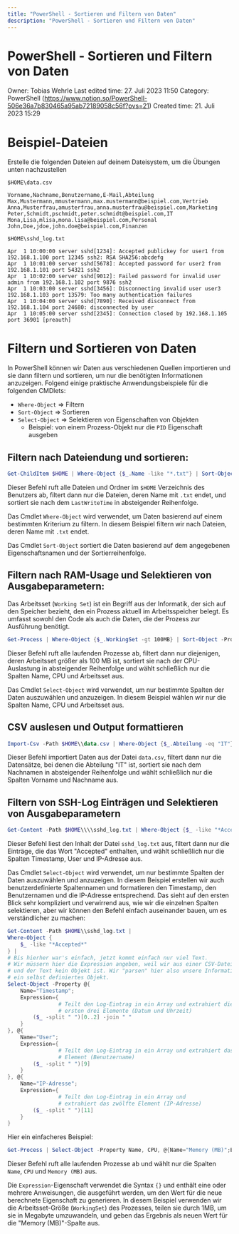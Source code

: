 ```yaml
---
title: "PowerShell - Sortieren und Filtern von Daten"
description: "PowerShell - Sortieren und Filtern von Daten"
---
```


# PowerShell - Sortieren und Filtern von Daten

Owner: Tobias Wehrle
Last edited time: 27. Juli 2023 11:50
Category: PowerShell (https://www.notion.so/PowerShell-506e36a7b830465a95ab72189058c56f?pvs=21)
Created time: 21. Juli 2023 15:29

# Beispiel-Dateien

Erstelle die folgenden Dateien auf deinem Dateisystem, um die Übungen unten nachzustellen

`$HOME\data.csv`

```
Vorname,Nachname,Benutzername,E-Mail,Abteilung
Max,Mustermann,mmustermann,max.mustermann@beispiel.com,Vertrieb
Anna,Musterfrau,amusterfrau,anna.musterfrau@beispiel.com,Marketing
Peter,Schmidt,pschmidt,peter.schmidt@beispiel.com,IT
Mona,Lisa,mlisa,mona.lisa@beispiel.com,Personal
John,Doe,jdoe,john.doe@beispiel.com,Finanzen
```

`$HOME\sshd_log.txt`

```
Apr  1 10:00:00 server sshd[1234]: Accepted publickey for user1 from 192.168.1.100 port 12345 ssh2: RSA SHA256:abcdefg
Apr  1 10:01:00 server sshd[5678]: Accepted password for user2 from 192.168.1.101 port 54321 ssh2
Apr  1 10:02:00 server sshd[9012]: Failed password for invalid user admin from 192.168.1.102 port 9876 ssh2
Apr  1 10:03:00 server sshd[3456]: Disconnecting invalid user user3 192.168.1.103 port 13579: Too many authentication failures
Apr  1 10:04:00 server sshd[7890]: Received disconnect from 192.168.1.104 port 24680: disconnected by user
Apr  1 10:05:00 server sshd[2345]: Connection closed by 192.168.1.105 port 36901 [preauth]
```

# Filtern und Sortieren von Daten

In PowerShell können wir Daten aus verschiedenen Quellen importieren und sie dann filtern und sortieren, um nur die benötigten Informationen anzuzeigen. Folgend einige praktische Anwendungsbeispiele für die folgenden CMDlets:

- `Where-Object` ⇒ Filtern
- `Sort-Object` ⇒ Sortieren
- `Select-Object` ⇒ Selektieren von Eigenschaften von Objekten
    - Beispiel: von einem Prozess-Objekt nur die `PID` Eigenschaft ausgeben

## Filtern nach Dateiendung und sortieren:

```powershell
Get-ChildItem $HOME | Where-Object {$_.Name -like "*.txt"} | Sort-Object -Property LastWriteTime -Descending
```

Dieser Befehl ruft alle Dateien und Ordner im `$HOME` Verzeichnis des Benutzers ab, filtert dann nur die Dateien, deren Name mit `.txt` endet, und sortiert sie nach dem `LastWriteTime` in absteigender Reihenfolge.

Das Cmdlet `Where-Object` wird verwendet, um Daten basierend auf einem bestimmten Kriterium zu filtern. In diesem Beispiel filtern wir nach Dateien, deren Name mit `.txt` endet. 

Das Cmdlet `Sort-Object` sortiert die Daten basierend auf dem angegebenen Eigenschaftsnamen und der Sortierreihenfolge.

## Filtern nach RAM-Usage und Selektieren von Ausgabeparametern:

Das Arbeitsset (`Working Set`) ist ein Begriff aus der Informatik, der sich auf den Speicher bezieht, den ein Prozess aktuell im Arbeitsspeicher belegt. Es umfasst sowohl den Code als auch die Daten, die der Prozess zur Ausführung benötigt.

```powershell
Get-Process | Where-Object {$_.WorkingSet -gt 100MB} | Sort-Object -Property CPU -Descending | Select-Object -Property Name, CPU, WorkingSet
```

Dieser Befehl ruft alle laufenden Prozesse ab, filtert dann nur diejenigen, deren Arbeitsset größer als 100 MB ist, sortiert sie nach der CPU-Auslastung in absteigender Reihenfolge und wählt schließlich nur die Spalten Name, CPU und Arbeitsset aus.

Das Cmdlet `Select-Object` wird verwendet, um nur bestimmte Spalten der Daten auszuwählen und anzuzeigen. In diesem Beispiel wählen wir nur die Spalten Name, CPU und Arbeitsset aus.

## CSV auslesen und Output formattieren

```powershell
Import-Csv -Path $HOME\\data.csv | Where-Object {$_.Abteilung -eq "IT"} | Sort-Object -Property Nachname -Descending | Select-Object -Property Vorname, Nachname
```

Dieser Befehl importiert Daten aus der Datei `data.csv`, filtert dann nur die Datensätze, bei denen die Abteilung "IT" ist, sortiert sie nach dem Nachnamen in absteigender Reihenfolge und wählt schließlich nur die Spalten Vorname und Nachname aus.

## Filtern von SSH-Log Einträgen und Selektieren von Ausgabeparametern

```powershell
Get-Content -Path $HOME\\\\sshd_log.txt | Where-Object {$_ -like "*Accepted*"} | Select-Object -Property @{Name="Timestamp";Expression={($_ -split " ")[0..2] -join " "}}, @{Name="User";Expression={($_ -split " ")[9]}}, @{Name="IP-Adresse";Expression={($_ -split " ")[11]}}
```

Dieser Befehl liest den Inhalt der Datei `sshd_log.txt` aus, filtert dann nur die Einträge, die das Wort "Accepted" enthalten, und wählt schließlich nur die Spalten Timestamp, User und IP-Adresse aus.

Das Cmdlet `Select-Object` wird verwendet, um nur bestimmte Spalten der Daten auszuwählen und anzuzeigen. In diesem Beispiel erstellen wir auch benutzerdefinierte Spaltennamen und formatieren den Timestamp, den Benutzernamen und die IP-Adresse entsprechend. Das sieht auf den ersten Blick sehr kompliziert und verwirrend aus, wie wir die einzelnen Spalten selektieren, aber wir können den Befehl einfach auseinander bauen, um es verständlicher zu machen:

```powershell
Get-Content -Path $HOME\\sshd_log.txt | 
Where-Object {
    $_ -like "*Accepted*"
} |
# Bis hierher war's einfach, jetzt kommt einfach nur viel Text.
# Wir müssern hier die Expression angeben, weil wir aus einer CSV-Datei lesen
# und der Text kein Objekt ist. Wir "parsen" hier also unsere Informationen in
# ein selbst definiertes Objekt.
Select-Object -Property @{
    Name="Timestamp";
    Expression={
				# Teilt den Log-Eintrag in ein Array und extrahiert die
				# ersten drei Elemente (Datum und Uhrzeit)
        ($_ -split " ")[0..2] -join " "  
    }
}, @{
    Name="User";
    Expression={
				# Teilt den Log-Eintrag in ein Array und extrahiert das zehnte
				# Element (Benutzername)
        ($_ -split " ")[9]  
    }
}, @{
    Name="IP-Adresse";
    Expression={
				# Teilt den Log-Eintrag in ein Array und 
				# extrahiert das zwölfte Element (IP-Adresse)
        ($_ -split " ")[11]
    }
}
```

Hier ein einfacheres Beispiel:

```powershell
Get-Process | Select-Object -Property Name, CPU, @{Name="Memory (MB)";Expression={$_.WorkingSet/1MB}}
```

Dieser Befehl ruft alle laufenden Prozesse ab und wählt nur die Spalten `Name`, `CPU` und `Memory (MB)` aus.

Die `Expression`-Eigenschaft verwendet die Syntax `{}` und enthält eine oder mehrere Anweisungen, die ausgeführt werden, um den Wert für die neue berechnete Eigenschaft zu generieren. In diesem Beispiel verwenden wir die Arbeitsset-Größe (`WorkingSet`) des Prozesses, teilen sie durch 1MB, um sie in Megabyte umzuwandeln, und geben das Ergebnis als neuen Wert für die "Memory (MB)"-Spalte aus.
